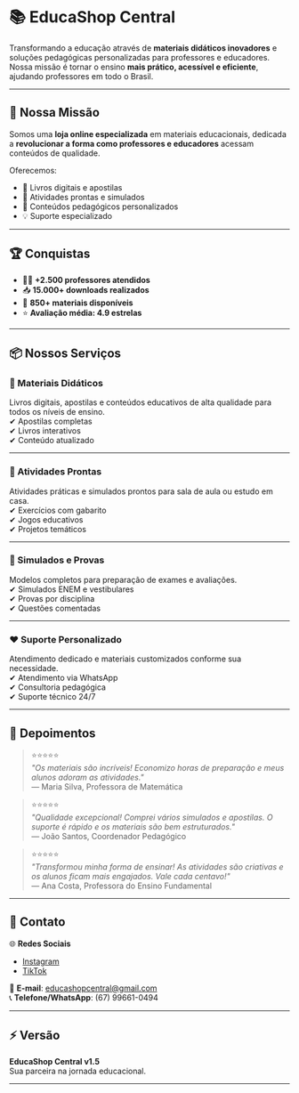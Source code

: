 # 📚 EducaShop Central

Transformando a educação através de **materiais didáticos inovadores** e soluções pedagógicas personalizadas para professores e educadores.  
Nossa missão é tornar o ensino **mais prático, acessível e eficiente**, ajudando professores em todo o Brasil.

---

## 🚀 Nossa Missão
Somos uma **loja online especializada** em materiais educacionais, dedicada a **revolucionar a forma como professores e educadores** acessam conteúdos de qualidade.  

Oferecemos:
- 📘 Livros digitais e apostilas  
- 📝 Atividades prontas e simulados  
- 🎯 Conteúdos pedagógicos personalizados  
- 💡 Suporte especializado  

---

## 🏆 Conquistas
- 👩‍🏫 **+2.500 professores atendidos**  
- 📥 **15.000+ downloads realizados**  
- 📖 **850+ materiais disponíveis**  
- ⭐ **Avaliação média: 4.9 estrelas**  

---

## 📦 Nossos Serviços

### 📘 Materiais Didáticos
Livros digitais, apostilas e conteúdos educativos de alta qualidade para todos os níveis de ensino.  
✔ Apostilas completas  
✔ Livros interativos  
✔ Conteúdo atualizado  

---

### 📝 Atividades Prontas
Atividades práticas e simulados prontos para sala de aula ou estudo em casa.  
✔ Exercícios com gabarito  
✔ Jogos educativos  
✔ Projetos temáticos  

---

### 🏅 Simulados e Provas
Modelos completos para preparação de exames e avaliações.  
✔ Simulados ENEM e vestibulares  
✔ Provas por disciplina  
✔ Questões comentadas  

---

### ❤️ Suporte Personalizado
Atendimento dedicado e materiais customizados conforme sua necessidade.  
✔ Atendimento via WhatsApp  
✔ Consultoria pedagógica  
✔ Suporte técnico 24/7  

---

## 💬 Depoimentos

> ⭐⭐⭐⭐⭐  
> *"Os materiais são incríveis! Economizo horas de preparação e meus alunos adoram as atividades."*  
> — Maria Silva, Professora de Matemática  

> ⭐⭐⭐⭐⭐  
> *"Qualidade excepcional! Comprei vários simulados e apostilas. O suporte é rápido e os materiais são bem estruturados."*  
> — João Santos, Coordenador Pedagógico  

> ⭐⭐⭐⭐⭐  
> *"Transformou minha forma de ensinar! As atividades são criativas e os alunos ficam mais engajados. Vale cada centavo!"*  
> — Ana Costa, Professora do Ensino Fundamental  

---

## 📲 Contato

🌐 **Redes Sociais**  
- [Instagram](https://www.instagram.com/educashop.central)  
- [TikTok](https://www.tiktok.com/@educashop.central)  

📧 **E-mail**: [educashopcentral@gmail.com](mailto:educashopcentral@gmail.com)  
📞 **Telefone/WhatsApp**: (67) 99661-0494  

---

## ⚡ Versão
**EducaShop Central v1.5**  
Sua parceira na jornada educacional.  

---
